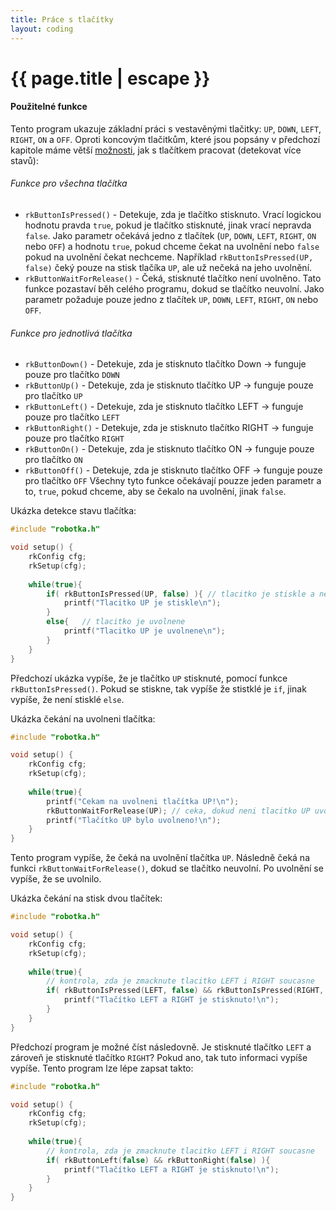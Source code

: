 ```yaml
---
title: Práce s tlačítky
layout: coding
---
```


# {{ page.title | escape }}

#### Použitelné funkce
Tento program ukazuje základní práci s vestavěnými tlačitky: `UP`, `DOWN`, `LEFT`, `RIGHT`, `ON` a `OFF`. Oproti koncovým tlačitkům, které jsou popsány v předchozí kapitole máme větší <a href="https://roboticsbrno.github.io/RB3204-RBCX-Robotka-library/group__buttons.html#ga3bc0ef766782822a9399654f97fa224c"> možnosti</a>, jak s tlačítkem pracovat (detekovat více stavů):

###### Funkce pro všechna tlačítka
- `rkButtonIsPressed()` - Detekuje, zda je tlačítko stisknuto. Vrací logickou hodnotu pravda `true`, pokud je tlačítko stisknuté, jinak vrací nepravda `false`. Jako parametr očekává jedno z tlačítek (`UP`, `DOWN`, `LEFT`, `RIGHT`, `ON` nebo `OFF`) a hodnotu `true`, pokud chceme čekat na uvolnění nebo `false` pokud na uvolnění čekat nechceme. Například `rkButtonIsPressed(UP, false)` čeký pouze na stisk tlačíka `UP`, ale už nečeká na jeho uvolnění.
- `rkButtonWaitForRelease()`  - Čeká, stisknuté tlačítko není uvolněno. Tato funkce pozastaví běh celého programu, dokud se tlačítko neuvolní. Jako parametr požaduje pouze jedno z tlačítek `UP`, `DOWN`, `LEFT`, `RIGHT`, `ON` nebo `OFF`.

###### Funkce pro jednotlivá tlačítka
- `rkButtonDown()` -  Detekuje, zda je stisknuto tlačítko Down -> funguje pouze pro tlačítko `DOWN`
- `rkButtonUp()` -  Detekuje, zda je stisknuto tlačítko UP -> funguje pouze pro tlačítko `UP`
- `rkButtonLeft()` -  Detekuje, zda je stisknuto tlačítko LEFT -> funguje pouze pro tlačítko `LEFT`
- `rkButtonRight()` -  Detekuje, zda je stisknuto tlačítko RIGHT -> funguje pouze pro tlačítko `RIGHT`
- `rkButtonOn()` -  Detekuje, zda je stisknuto tlačítko ON -> funguje pouze pro tlačítko `ON`
- `rkButtonOff()` -  Detekuje, zda je stisknuto tlačítko OFF -> funguje pouze pro tlačítko `OFF`
Všechny tyto funkce očekávají pouzze jeden parametr a to, `true`, pokud chceme, aby se čekalo na uvolnění, jinak `false`.

Ukázka detekce stavu tlačítka:
```cpp
#include "robotka.h"

void setup() {
    rkConfig cfg;
    rkSetup(cfg);
    
    while(true){
        if( rkButtonIsPressed(UP, false) ){ // tlacitko je stiskle a necekame na uvolneni
            printf("Tlacitko UP je stiskle\n");
        }
        else{   // tlacitko je uvolnene
            printf("Tlacitko UP je uvolnene\n");
        }
    }   
}
```
Předchozí ukázka vypíše, že je tlačítko `UP` stisknuté, pomocí funkce `rkButtonIsPressed()`. Pokud se stiskne, tak vypíše že stistklé je `if`, jinak vypíše, že není stisklé `else`.

Ukázka čekání na uvolneni tlačítka:
```cpp
#include "robotka.h"

void setup() {
    rkConfig cfg;
    rkSetup(cfg);
    
    while(true){
        printf("Cekam na uvolneni tlačítka UP!\n");
        rkButtonWaitForRelease(UP); // ceka, dokud neni tlacitko UP uvolneno
        printf("Tlačítko UP bylo uvolneno!\n");
    }   
}
```
Tento program vypíše, že čeká na uvolnění tlačítka `UP`. Následně čeká na funkci `rkButtonWaitForRelease()`, dokud se tlačítko neuvolní. Po uvolnění se vypíše, že se uvolnilo.

Ukázka čekání na stisk dvou tlačítek:
```cpp
#include "robotka.h"

void setup() {
    rkConfig cfg;
    rkSetup(cfg);
    
    while(true){
        // kontrola, zda je zmacknute tlacitko LEFT i RIGHT soucasne
        if( rkButtonIsPressed(LEFT, false) && rkButtonIsPressed(RIGHT, false) ){
            printf("Tlačítko LEFT a RIGHT je stisknuto!\n");
        }
    }   
}
```
Předchozí program je možné číst následovně. Je stisknuté tlačítko `LEFT` a zároveň je stisknuté tlačítko `RIGHT`? Pokud ano, tak tuto informaci vypíše vypíše. Tento program lze lépe zapsat takto:
```cpp
#include "robotka.h"

void setup() {
    rkConfig cfg;
    rkSetup(cfg);
    
    while(true){
        // kontrola, zda je zmacknute tlacitko LEFT i RIGHT soucasne
        if( rkButtonLeft(false) && rkButtonRight(false) ){
            printf("Tlačítko LEFT a RIGHT je stisknuto!\n");
        }
    }   
}
```
